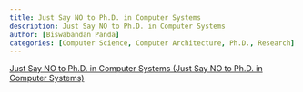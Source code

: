 ```yaml
---
title: Just Say NO to Ph.D. in Computer Systems
description: Just Say NO to Ph.D. in Computer Systems
author: [Biswabandan Panda]
categories: [Computer Science, Computer Architecture, Ph.D., Research]
---
```


[Just Say NO to Ph.D. in Computer Systems (Just Say NO to Ph.D. in Computer Systems)](https://biswabandan.medium.com/just-say-no-to-ph-d-in-computer-systems-an-indian-perspective-a6c20294101b)


